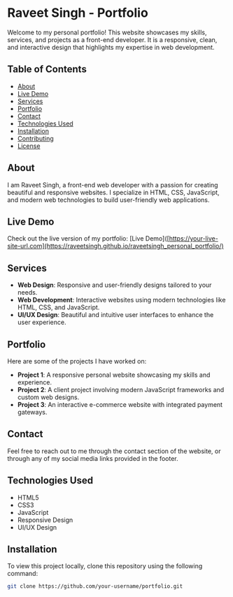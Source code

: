 # Raveet Singh - Portfolio

Welcome to my personal portfolio! This website showcases my skills, services, and projects as a front-end developer. It is a responsive, clean, and interactive design that highlights my expertise in web development.

## Table of Contents
- [About](#about)
- [Live Demo](#live-demo)
- [Services](#services)
- [Portfolio](#portfolio)
- [Contact](#contact)
- [Technologies Used](#technologies-used)
- [Installation](#installation)
- [Contributing](#contributing)
- [License](#license)

## About
I am Raveet Singh, a front-end web developer with a passion for creating beautiful and responsive websites. I specialize in HTML, CSS, JavaScript, and modern web technologies to build user-friendly web applications.

## Live Demo
Check out the live version of my portfolio: [Live Demo]([https://your-live-site-url.com](https://raveetsingh.github.io/raveetsingh_personal_portfolio/)

## Services
- **Web Design**: Responsive and user-friendly designs tailored to your needs.
- **Web Development**: Interactive websites using modern technologies like HTML, CSS, and JavaScript.
- **UI/UX Design**: Beautiful and intuitive user interfaces to enhance the user experience.

## Portfolio
Here are some of the projects I have worked on:
- **Project 1**: A responsive personal website showcasing my skills and experience.
- **Project 2**: A client project involving modern JavaScript frameworks and custom web designs.
- **Project 3**: An interactive e-commerce website with integrated payment gateways.

## Contact
Feel free to reach out to me through the contact section of the website, or through any of my social media links provided in the footer.

## Technologies Used
- HTML5
- CSS3
- JavaScript
- Responsive Design
- UI/UX Design

## Installation

To view this project locally, clone this repository using the following command:

```bash
git clone https://github.com/your-username/portfolio.git
